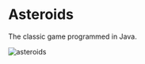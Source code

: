 # Asteroids

The classic game programmed in Java.

![asteroids](https://user-images.githubusercontent.com/93167286/230317123-26e89116-6434-4347-ac4a-04f2b2b44c8b.png)

